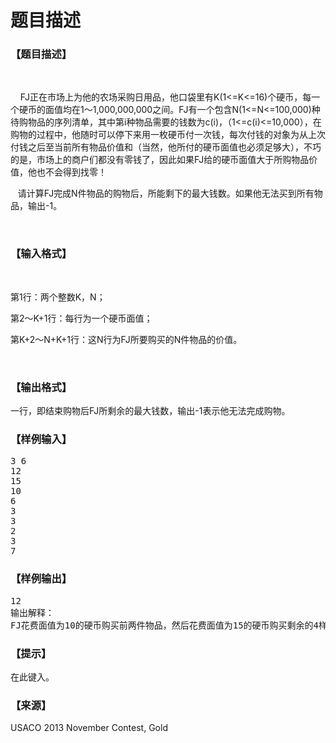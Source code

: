 # 题目描述


<h3>
【题目描述】
</h3>
<p>
<br/>
</p>
<p>
    FJ正在市场上为他的农场采购日用品，他口袋里有K(1&lt;=K&lt;=16)个硬币，每一个硬币的面值均在1～1,000,000,000之间。FJ有一个包含N(1&lt;=N&lt;=100,000)种待购物品的序列清单，其中第i种物品需要的钱数为c(i)，（1&lt;=c(i)&lt;=10,000），在购物的过程中，他随时可以停下来用一枚硬币付一次钱，每次付钱的对象为从上次付钱之后至当前所有物品价值和（当然，他所付的硬币面值也必须足够大），不巧的是，市场上的商户们都没有零钱了，因此如果FJ给的硬币面值大于所购物品价值，他也不会得到找零！
</p>
<p>
   请计算FJ完成N件物品的购物后，所能剩下的最大钱数。如果他无法买到所有物品，输出-1。
</p>
<p>
<br/>
</p>
<h3>
【输入格式】
</h3>
<p>
<br/>
</p>
<p>
第1行：两个整数K，N；
</p>
<p>
第2～K+1行：每行为一个硬币面值；
</p>
<p>
第K+2～N+K+1行：这N行为FJ所要购买的N件物品的价值。
</p>
<p>
<br/>
</p>
<h3>
【输出格式】
</h3>
<p>
一行，即结束购物后FJ所剩余的最大钱数，输出-1表示他无法完成购物。
</p>
<h3>
【样例输入】
</h3>
<pre>3 6
12
15
10
6
3
3
2
3
7</pre>
<h3>
【样例输出】
</h3>
<pre>12
输出解释：
FJ花费面值为10的硬币购买前两件物品，然后花费面值为15的硬币购买剩余的4样物品，最后剩余一枚面值为12的硬币。</pre>
<h3>
【提示】
</h3>
<p>
在此键入。
</p>
<h3>
【来源】
</h3>
<p>
USACO 2013 November Contest, Gold
</p>
